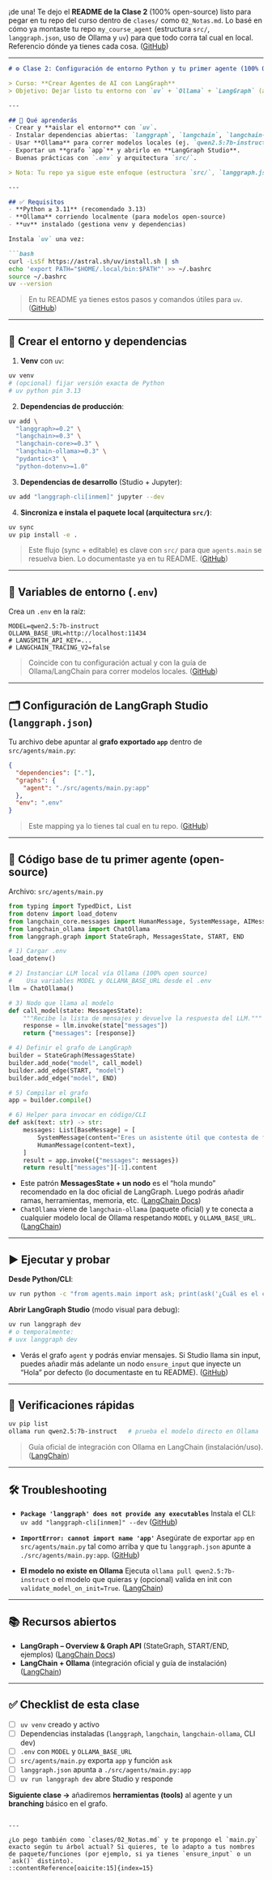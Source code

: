 ¡de una! Te dejo el **README de la Clase 2** (100% open-source) listo para pegar en tu repo del curso dentro de `clases/` como `02_Notas.md`. Lo basé en cómo ya montaste tu repo `my_course_agent` (estructura `src/`, `langgraph.json`, uso de Ollama y `uv`) para que todo corra tal cual en local. Referencio dónde ya tienes cada cosa. ([GitHub][1])

---

````markdown
# ⚙️ Clase 2: Configuración de entorno Python y tu primer agente (100% Open Source)

> Curso: **Crear Agentes de AI con LangGraph**  
> Objetivo: Dejar listo tu entorno con `uv` + `Ollama` + `LangGraph` (arquitectura `src/`) y levantar un agente mínimo que podrás debuggear en **LangGraph Studio**, sin depender de APIs cerradas.

---

## 🧩 Qué aprenderás
- Crear y **aislar el entorno** con `uv`.
- Instalar dependencias abiertas: `langgraph`, `langchain`, `langchain-ollama`.
- Usar **Ollama** para correr modelos locales (ej. `qwen2.5:7b-instruct`).
- Exportar un **grafo `app`** y abrirlo en **LangGraph Studio**.
- Buenas prácticas con `.env` y arquitectura `src/`.

> Nota: Tu repo ya sigue este enfoque (estructura `src/`, `langgraph.json`, variables `MODEL` y `OLLAMA_BASE_URL`). Si sigues estas notas, todo encaja con lo que ya tienes. :contentReference[oaicite:1]{index=1}

---

## ✅ Requisitos
- **Python ≥ 3.11** (recomendado 3.13)
- **Ollama** corriendo localmente (para modelos open-source)
- **uv** instalado (gestiona venv y dependencias)

Instala `uv` una vez:

```bash
curl -LsSf https://astral.sh/uv/install.sh | sh
echo 'export PATH="$HOME/.local/bin:$PATH"' >> ~/.bashrc
source ~/.bashrc
uv --version
````

> En tu README ya tienes estos pasos y comandos útiles para `uv`. ([GitHub][1])

---

## 🧱 Crear el entorno y dependencias

1. **Venv** con `uv`:

```bash
uv venv
# (opcional) fijar versión exacta de Python
# uv python pin 3.13
```

2. **Dependencias de producción**:

```bash
uv add \
  "langgraph>=0.2" \
  "langchain>=0.3" \
  "langchain-core>=0.3" \
  "langchain-ollama>=0.3" \
  "pydantic<3" \
  "python-dotenv>=1.0"
```

3. **Dependencias de desarrollo** (Studio + Jupyter):

```bash
uv add "langgraph-cli[inmem]" jupyter --dev
```

4. **Sincroniza e instala el paquete local (arquitectura `src/`)**:

```bash
uv sync
uv pip install -e .
```

> Este flujo (sync + editable) es clave con `src/` para que `agents.main` se resuelva bien. Lo documentaste ya en tu README. ([GitHub][1])

---

## 🔑 Variables de entorno (`.env`)

Crea un `.env` en la raíz:

```env
MODEL=qwen2.5:7b-instruct
OLLAMA_BASE_URL=http://localhost:11434
# LANGSMITH_API_KEY=...
# LANGCHAIN_TRACING_V2=false
```

> Coincide con tu configuración actual y con la guía de Ollama/LangChain para correr modelos locales. ([GitHub][1])

---

## 🗂️ Configuración de LangGraph Studio (`langgraph.json`)

Tu archivo debe apuntar al **grafo exportado `app`** dentro de `src/agents/main.py`:

```json
{
  "dependencies": ["."],
  "graphs": {
    "agent": "./src/agents/main.py:app"
  },
  "env": ".env"
}
```

> Este mapping ya lo tienes tal cual en tu repo. ([GitHub][1])

---

## 🤖 Código base de tu primer agente (open-source)

Archivo: `src/agents/main.py`

```python
from typing import TypedDict, List
from dotenv import load_dotenv
from langchain_core.messages import HumanMessage, SystemMessage, AIMessage, BaseMessage
from langchain_ollama import ChatOllama
from langgraph.graph import StateGraph, MessagesState, START, END

# 1) Cargar .env
load_dotenv()

# 2) Instanciar LLM local vía Ollama (100% open source)
#    Usa variables MODEL y OLLAMA_BASE_URL desde el .env
llm = ChatOllama()

# 3) Nodo que llama al modelo
def call_model(state: MessagesState):
    """Recibe la lista de mensajes y devuelve la respuesta del LLM."""
    response = llm.invoke(state["messages"])
    return {"messages": [response]}

# 4) Definir el grafo de LangGraph
builder = StateGraph(MessagesState)
builder.add_node("model", call_model)
builder.add_edge(START, "model")
builder.add_edge("model", END)

# 5) Compilar el grafo
app = builder.compile()

# 6) Helper para invocar en código/CLI
def ask(text: str) -> str:
    messages: List[BaseMessage] = [
        SystemMessage(content="Eres un asistente útil que contesta de forma breve y clara."),
        HumanMessage(content=text),
    ]
    result = app.invoke({"messages": messages})
    return result["messages"][-1].content
```

* Este patrón **MessagesState + un nodo** es el “hola mundo” recomendado en la doc oficial de LangGraph. Luego podrás añadir ramas, herramientas, memoria, etc. ([LangChain Docs][2])
* `ChatOllama` viene de `langchain-ollama` (paquete oficial) y te conecta a cualquier modelo local de Ollama respetando `MODEL` y `OLLAMA_BASE_URL`. ([LangChain][3])

---

## ▶️ Ejecutar y probar

**Desde Python/CLI**:

```bash
uv run python -c "from agents.main import ask; print(ask('¿Cuál es el clima en Bogotá?'))"
```

**Abrir LangGraph Studio** (modo visual para debug):

```bash
uv run langgraph dev
# o temporalmente:
# uvx langgraph dev
```

* Verás el grafo `agent` y podrás enviar mensajes. Si Studio llama sin input, puedes añadir más adelante un nodo `ensure_input` que inyecte un “Hola” por defecto (lo documentaste en tu README). ([GitHub][1])

---

## 🧪 Verificaciones rápidas

```bash
uv pip list
ollama run qwen2.5:7b-instruct   # prueba el modelo directo en Ollama
```

> Guía oficial de integración con Ollama en LangChain (instalación/uso). ([LangChain][4])

---

## 🛠️ Troubleshooting

* **`Package 'langgraph' does not provide any executables`**
  Instala el CLI:
  `uv add "langgraph-cli[inmem]" --dev`  ([GitHub][1])

* **`ImportError: cannot import name 'app'`**
  Asegúrate de exportar `app` en `src/agents/main.py` tal como arriba y que tu `langgraph.json` apunte a `./src/agents/main.py:app`. ([GitHub][1])

* **El modelo no existe en Ollama**
  Ejecuta `ollama pull qwen2.5:7b-instruct` o el modelo que quieras y (opcional) valida en init con `validate_model_on_init=True`. ([LangChain][5])

---

## 📚 Recursos abiertos

* **LangGraph – Overview & Graph API** (StateGraph, START/END, ejemplos) ([LangChain Docs][2])
* **LangChain + Ollama** (integración oficial y guía de instalación) ([LangChain][4])

---

## ✅ Checklist de esta clase

* [ ] `uv venv` creado y activo
* [ ] Dependencias instaladas (`langgraph`, `langchain`, `langchain-ollama`, CLI dev)
* [ ] `.env` con `MODEL` y `OLLAMA_BASE_URL`
* [ ] `src/agents/main.py` exporta `app` y función `ask`
* [ ] `langgraph.json` apunta a `./src/agents/main.py:app`
* [ ] `uv run langgraph dev` abre Studio y responde

**Siguiente clase →** añadiremos **herramientas (tools)** al agente y un **branching** básico en el grafo.

```

---

¿Lo pego también como `clases/02_Notas.md` y te propongo el `main.py` exacto según tu árbol actual? Si quieres, te lo adapto a tus nombres de paquete/funciones (por ejemplo, si ya tienes `ensure_input` o un `ask()` distinto).
::contentReference[oaicite:15]{index=15}
```

[1]: https://github.com/wilwil186/my_course_agent "GitHub - wilwil186/my_course_agent"
[2]: https://docs.langchain.com/oss/python/langgraph/overview?utm_source=chatgpt.com "LangGraph Overview - Docs by LangChain"
[3]: https://python.langchain.com/docs/integrations/llms/ollama/?utm_source=chatgpt.com "OllamaLLM"
[4]: https://python.langchain.com/docs/integrations/providers/ollama/?utm_source=chatgpt.com "Ollama"
[5]: https://python.langchain.com/api_reference/ollama/?utm_source=chatgpt.com "langchain-ollama: 0.3.8"
